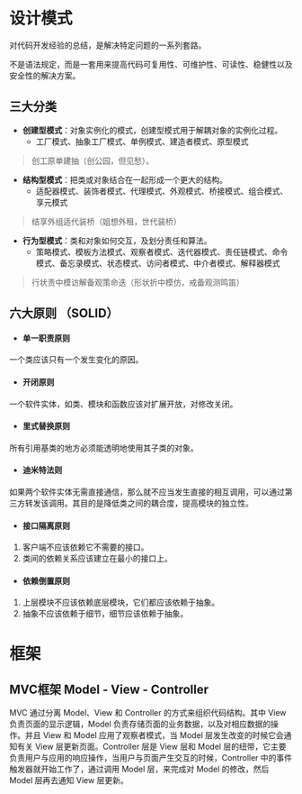 # 设计模式

对代码开发经验的总结，是解决特定问题的一系列套路。

不是语法规定，而是一套用来提高代码可复用性、可维护性、可读性、稳健性以及安全性的解决方案。



## 三大分类

- **创建型模式**：对象实例化的模式，创建型模式用于解耦对象的实例化过程。
  - 工厂模式、抽象工厂模式、单例模式、建造者模式、原型模式


> 创工原单建抽（创公园，但见愁）。

- **结构型模式**：把类或对象结合在一起形成一个更大的结构。
  - 适配器模式、装饰者模式、代理模式、外观模式、桥接模式、组合模式、享元模式

> 结享外组适代装桥（姐想外租，世代装桥）

- **行为型模式**：类和对象如何交互，及划分责任和算法。
  - 策略模式、模板方法模式、观察者模式、迭代器模式、责任链模式、命令模式、备忘录模式、状态模式、访问者模式、中介者模式、解释器模式

> 行状责中模访解备观策命迭（形状折中模仿，戒备观测鸣笛）



## 六大原则 （SOLID）

- #### 单一职责原则

一个类应该只有一个发生变化的原因。

- #### 开闭原则

一个软件实体，如类、模块和函数应该对扩展开放，对修改关闭。

- #### 里式替换原则

所有引用基类的地方必须能透明地使用其子类的对象。

- #### 迪米特法则

如果两个软件实体无需直接通信，那么就不应当发生直接的相互调用，可以通过第三方转发该调用。其目的是降低类之间的耦合度，提高模块的独立性。

- #### 接口隔离原则

1. 客户端不应该依赖它不需要的接口。
2. 类间的依赖关系应该建立在最小的接口上。

- #### 依赖倒置原则

1. 上层模块不应该依赖底层模块，它们都应该依赖于抽象。
2. 抽象不应该依赖于细节，细节应该依赖于抽象。





# 框架



## MVC框架 Model - View - Controller

MVC 通过分离 Model、View 和 Controller 的方式来组织代码结构。其中 View 负责页面的显示逻辑，Model 负责存储页面的业务数据，以及对相应数据的操作。并且 View 和 Model 应用了观察者模式，当 Model 层发生改变的时候它会通知有关 View 层更新页面。Controller 层是 View 层和 Model 层的纽带，它主要负责用户与应用的响应操作，当用户与页面产生交互的时候，Controller 中的事件触发器就开始工作了，通过调用 Model 层，来完成对 Model 的修改，然后 Model 层再去通知 View 层更新。
